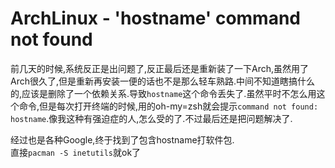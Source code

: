 # ArchLinux - 'hostname' command not found

前几天的时候,系统反正是出问题了,反正最后还是重新装了一下Arch,虽然用了Arch很久了,但是重新再安装一便的话也不是那么轻车熟路.中间不知道瞎搞什么的,应该是删除了一个依赖关系.导致`hostname`这个命令丢失了.虽然平时不怎么用这个命令,但是每次打开终端的时候,用的oh-my=zsh就会提示`command not found: hostname`.像我这种有强迫症的人,怎么受的了.不过最后还是把问题解决了.

经过也是各种Google,终于找到了包含hostname打软件包.  
直接`pacman -S inetutils`就ok了
